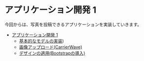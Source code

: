 # アプリケーション開発 1

今回からは、写真を投稿できるアプリケーションを実装していきます。

* [アプリケーション開発 1](002.md)
  * [基本的なモデルの実装](002_models.md))
  * [画像アップロード(CarrierWave)](002_image_upload.md)
  * [デザインの適用(Bootstrapの導入)](002_bootstrap.md)

